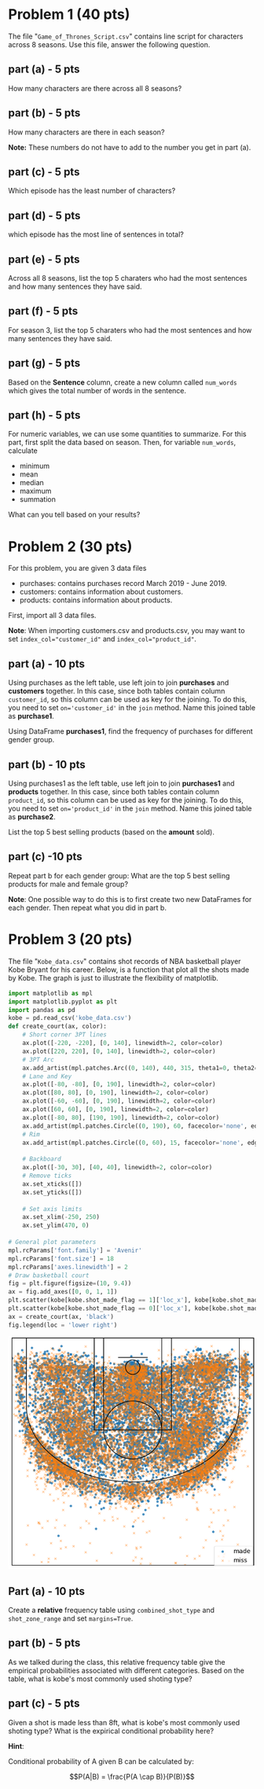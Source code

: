 # Problem 1 (40 pts)

The file "`Game_of_Thrones_Script.csv`" contains line script for characters across 8 seasons. Use this file, answer the following question.


## part (a) - 5 pts

How many characters are there across all 8 seasons?


## part (b) - 5 pts

How many characters are there in each season?

**Note:** These numbers do not have to add to the number you get in part (a).


## part (c) - 5 pts

Which episode has the least number of characters?


## part (d) - 5 pts

which episode has the most line of sentences in total?


## part (e) - 5 pts

Across all 8 seasons, list the top 5 charaters who had the most sentences and how many sentences they have said.


## part (f) - 5 pts

For season 3, list the top 5 charaters who had the most sentences and how many sentences they have said.


## part (g) - 5 pts

Based on the **Sentence** column, create a new column called `num_words` which gives the total number of words in the sentence.


## part (h) - 5 pts

For numeric variables, we can use some quantities to summarize. For this part, first split the data based on season. Then, for variable `num_words`, calculate

-   minimum
-   mean
-   median
-   maximum
-   summation

What can you tell based on your results?


# Problem 2 (30 pts)

For this problem, you are given 3 data files

-   purchases: contains purchases record March 2019 - June 2019.
-   customers: contains information about customers.
-   products: contains information about products.

First, import all 3 data files.

**Note**: When importing customers.csv and products.csv, you may want to set `index_col="customer_id"` and `index_col="product_id"`.


## part (a) - 10 pts

Using purchases as the left table, use left join to join **purchases** and **customers** together. In this case, since both tables contain column `customer_id`, so this column can be used as key for the joining. To do this, you need to set `on='customer_id'` in the `join` method. Name this joined table as **purchase1**.

Using DataFrame **purchases1**, find the frequency of purchases for different gender group.


## part (b) - 10 pts

Using purchases1 as the left table, use left join to join **purchases1** and **products** together. In this case, since both tables contain column `product_id`, so this column can be used as key for the joining. To do this, you need to set `on='product_id'` in the `join` method. Name this joined table as **purchase2**.

List the top 5 best selling products (based on the **amount** sold).


## part (c) -10 pts

Repeat part b for each gender group: What are the top 5 best selling products for male and female group?

**Note**: One possible way to do this is to first create two new DataFrames for each gender. Then repeat what you did in part b.


# Problem 3 (20 pts)

The file "`Kobe_data.csv`" contains shot records of NBA basketball player Kobe Bryant for his career. Below, is a function that plot all the shots made by Kobe. The graph is just to illustrate the flexibility of matplotlib.

```python
import matplotlib as mpl
import matplotlib.pyplot as plt
import pandas as pd
kobe = pd.read_csv('kobe_data.csv')
def create_court(ax, color):
    # Short corner 3PT lines
    ax.plot([-220, -220], [0, 140], linewidth=2, color=color)
    ax.plot([220, 220], [0, 140], linewidth=2, color=color)
    # 3PT Arc
    ax.add_artist(mpl.patches.Arc((0, 140), 440, 315, theta1=0, theta2=180, facecolor='none', edgecolor=color, lw=2))
    # Lane and Key
    ax.plot([-80, -80], [0, 190], linewidth=2, color=color)
    ax.plot([80, 80], [0, 190], linewidth=2, color=color)
    ax.plot([-60, -60], [0, 190], linewidth=2, color=color)
    ax.plot([60, 60], [0, 190], linewidth=2, color=color)
    ax.plot([-80, 80], [190, 190], linewidth=2, color=color)
    ax.add_artist(mpl.patches.Circle((0, 190), 60, facecolor='none', edgecolor=color, lw=2))
    # Rim
    ax.add_artist(mpl.patches.Circle((0, 60), 15, facecolor='none', edgecolor=color, lw=2))

    # Backboard
    ax.plot([-30, 30], [40, 40], linewidth=2, color=color)
    # Remove ticks
    ax.set_xticks([])
    ax.set_yticks([])

    # Set axis limits
    ax.set_xlim(-250, 250)
    ax.set_ylim(470, 0)

# General plot parameters
mpl.rcParams['font.family'] = 'Avenir'
mpl.rcParams['font.size'] = 18
mpl.rcParams['axes.linewidth'] = 2
# Draw basketball court
fig = plt.figure(figsize=(10, 9.4))
ax = fig.add_axes([0, 0, 1, 1])
plt.scatter(kobe[kobe.shot_made_flag == 1]['loc_x'], kobe[kobe.shot_made_flag == 1]['loc_y'] + 60, alpha = 0.8, label = 'made')
plt.scatter(kobe[kobe.shot_made_flag == 0]['loc_x'], kobe[kobe.shot_made_flag == 0]['loc_y'] + 60, marker='x', alpha=0.5, label = 'miss')
ax = create_court(ax, 'black')
fig.legend(loc = 'lower right')
```

![img](output_31_2.png "png")


## Part (a) - 10 pts

Create a **relative** frequency table using `combined_shot_type` and `shot_zone_range` and set `margins=True`.


## part (b) - 5 pts

As we talked during the class, this relative frequency table give the empirical probabilities associated with different categories. Based on the table, what is kobe's most commonly used shoting type?


## part (c) - 5 pts

Given a shot is made less than 8ft, what is kobe's most commonly used shoting type? What is the expirical conditional probability here?

**Hint**:

Conditional probability of A given B can be calculated by:

$$P(A|B) = \frac{P(A \cap B)}{P(B)}$$